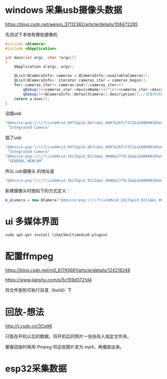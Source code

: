 # windows 采集usb摄像头数据

https://blog.csdn.net/weixin_37112382/article/details/108472285

先测试下本地有哪些摄像机

```cpp
#include <QCamera>
#include <QApplication>

int main(int argc, char *argv[])
{
    QApplication a(argc, argv);

    QList<QCameraInfo> cameras = QCameraInfo::availableCameras();
    QList<QCameraInfo>::iterator cameras_iter = cameras.begin();
    for(;cameras_iter!= cameras.end();cameras_iter++)
        qDebug()<<cameras_iter->deviceName()<<"\n"<<cameras_iter->description();//打印设备名字和描述信息
        qDebug()<<QCameraInfo::defaultCamera().description();//查看系统默认摄像头
    return a.exec();
}
```

没插usb

```cpp
"@device:pnp:\\\\?\\usb#vid_04f2&pid_b67c&mi_00#7&26fcf372&1&0000#{65e8773d-8f56-11d0-a3b9-00a0c9223196}\\global" 
 "Integrated Camera"
```

插了usb

```cpp
"@device:pnp:\\\\?\\usb#vid_04f2&pid_b67c&mi_00#7&26fcf372&1&0000#{65e8773d-8f56-11d0-a3b9-00a0c9223196}\\global" 
 "Integrated Camera"
"@device:pnp:\\\\?\\usb#vid_1b17&pid_0211&mi_00#8&27f9c1ba&1&0000#{65e8773d-8f56-11d0-a3b9-00a0c9223196}\\global" 
 "GENERAL WEBCAM"
```

所以 usb摄像头 的地址是

```cpp
"@device:pnp:\\\\?\\usb#vid_1b17&pid_0211&mi_00#8&27f9c1ba&1&0000#{65e8773d-8f56-11d0-a3b9-00a0c9223196}\\global" 
```

新建摄像头时按如下的方式定义：

```cpp
m_pCamera = new QCamera("@device:pnp:\\\\?\\usb#vid_1b17&pid_0211&mi_00#8&27f9c1ba&1&0000#{65e8773d-8f56-11d0-a3b9-00a0c9223196}\\global");
```



# ui 多媒体界面

`sudo apt-get install libqt5multimedia5-plugins` 



# 配置ffmpeg

https://blog.csdn.net/m0_61745661/article/details/124218248

https://www.jianshu.com/p/5c159d3721d4

将文件放到可执行目录（build）下



# 回放-想法

http://t.csdn.cn/3Ce9K

只能存开机以后的数据。将开机后的照片一张张存入指定文件夹。

要看回放时再用 ffmpeg 将这些图片变为 mp4，再播放出来。



# esp32采集数据



